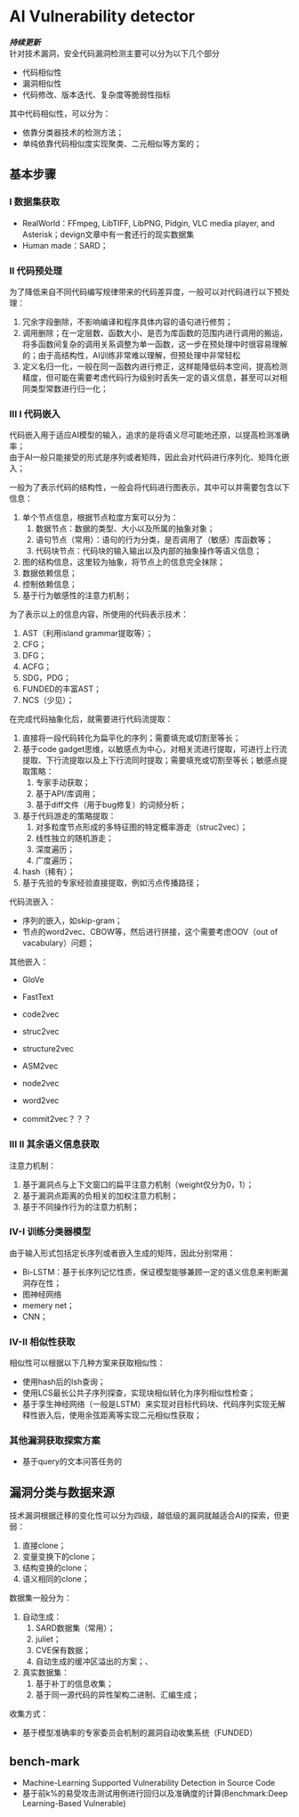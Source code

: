 <!--
 * @Author: Suez_kip 287140262@qq.com
 * @Date: 2022-11-30 14:18:45
 * @LastEditTime: 2022-12-03 20:58:00
 * @LastEditors: Suez_kip
 * @Description: Conclusion
-->
# AI Vulnerability detector

***持续更新***  
针对技术漏洞，安全代码漏洞检测主要可以分为以下几个部分

- 代码相似性
- 漏洞相似性
- 代码修改、版本迭代、复杂度等脆弱性指标

其中代码相似性，可以分为：

- 依靠分类器技术的检测方法；
- 单纯依靠代码相似度实现聚类、二元相似等方案的；

## 基本步骤

### I 数据集获取

- RealWorld：FFmpeg, LibTIFF, LibPNG, Pidgin, VLC media player, and Asterisk；devign文章中有一套还行的现实数据集
- Human made：SARD；

### II 代码预处理

为了降低来自不同代码编写规律带来的代码差异度，一般可以对代码进行以下预处理：

1. 冗余字段删除，不影响编译和程序具体内容的语句进行修剪；
2. 调用删除；在一定层数、函数大小、是否为库函数的范围内进行调用的搬运，将多函数间复杂的调用关系调整为单一函数，这一步在预处理中时很容易理解的；由于高结构性，AI训练非常难以理解，但预处理中非常轻松
3. 定义名归一化，一般在同一函数内进行修正，这样能降低码本空间，提高检测精度，但可能在需要考虑代码行为级别时丢失一定的语义信息，甚至可以对相同类型常数进行归一化；

### III I 代码嵌入

代码嵌入用于适应AI模型的输入，追求的是将语义尽可能地还原，以提高检测准确率；  
由于AI一般只能接受的形式是序列或者矩阵，因此会对代码进行序列化、矩阵化嵌入；  

一般为了表示代码的结构性，一般会将代码进行图表示，其中可以并需要包含以下信息：  

1. 单个节点信息，根据节点粒度方案可以分为：
   1. 数据节点：数据的类型、大小以及所属的抽象对象；
   2. 语句节点（常用）：语句的行为分类，是否调用了（敏感）库函数等；
   3. 代码块节点：代码块的输入输出以及内部的抽象操作等语义信息；
2. 图的结构信息，这里较为抽象，将节点上的信息完全抹除；
3. 数据依赖信息；
4. 控制依赖信息；
5. 基于行为敏感性的注意力机制；

为了表示以上的信息内容，所使用的代码表示技术：

1. AST（利用island grammar提取等）；
2. CFG；
3. DFG；
4. ACFG；
5. SDG，PDG；
6. FUNDED的丰富AST；
7. NCS（少见）；

在完成代码抽象化后，就需要进行代码流提取：

1. 直接将一段代码转化为扁平化的序列；需要填充或切割至等长；
2. 基于code gadget思维，以敏感点为中心，对相关流进行提取，可进行上行流提取、下行流提取以及上下行流同时提取；需要填充或切割至等长；敏感点提取策略：
   1. 专家手动获取；
   2. 基于API/库调用；
   3. 基于diff文件（用于bug修复）的词频分析；
3. 基于代码游走的策略提取：
   1. 对多粒度节点形成的多特征图的特定概率游走（struc2vec）；
   2. 线性独立的随机游走；
   3. 深度遍历；
   4. 广度遍历；
4. hash（稀有）；
5. 基于先验的专家经验直接提取，例如污点传播路径；

代码流嵌入：

- 序列的嵌入，如skip-gram；
- 节点的word2vec、CBOW等，然后进行拼接，这个需要考虑OOV（out of  vacabulary）问题；

其他嵌入：

- GloVe
- FastText 
- code2vec
- struc2vec
- structure2vec
- ASM2vec
- node2vec
- word2vec

- commit2vec？？？

### III II 其余语义信息获取

注意力机制：

1. 基于漏洞点与上下文窗口的扁平注意力机制（weight仅分为0，1）；
2. 基于漏洞点距离的负相关的加权注意力机制；
3. 基于不同操作行为的注意力机制；

### IV-I 训练分类器模型

由于输入形式包括定长序列或者嵌入生成的矩阵，因此分别常用：

- Bi-LSTM：基于长序列记忆性质，保证模型能够兼顾一定的语义信息来判断漏洞存在性；
- 图神经网络
- memery net；
- CNN；

### IV-II 相似性获取

相似性可以根据以下几种方案来获取相似性：

- 使用hash后的lsh查询；
- 使用LCS最长公共子序列探查，实现块相似转化为序列相似性检查；
- 基于孪生神经网络（一般是LSTM）来实现对目标代码块、代码序列实现无解释性嵌入后，使用余弦距离等实现二元相似性获取；

### 其他漏洞获取探索方案

- 基于query的文本问答任务的

## 漏洞分类与数据来源

技术漏洞根据迁移的变化性可以分为四级，越低级的漏洞就越适合AI的探索，但更弱：

1. 直接clone；
2. 变量变换下的clone；
3. 结构变换的clone；
4. 语义相同的clone；

数据集一般分为：

1. 自动生成：
   1. SARD数据集（常用）；
   2. juliet；
   3. CVE保有数据；
   4. 自动生成的缓冲区溢出的方案；、
2. 真实数据集：
   1. 基于补丁的信息收集；
   2. 基于同一源代码的异性架构二进制、汇编生成；

收集方式：

- 基于模型准确率的专家委员会机制的漏洞自动收集系统（FUNDED）

## bench-mark

- Machine-Learning Supported Vulnerability Detection in Source Code
- 基于前k%的易受攻击测试用例进行回归以及准确度的计算(Benchmark:Deep Learning-Based Vulnerable)
